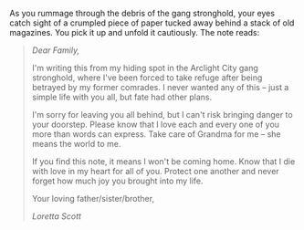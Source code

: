 As you rummage through the debris of the gang stronghold, your eyes catch sight of a crumpled piece of paper tucked away behind a stack of old magazines. You pick it up and unfold it cautiously. The note reads:

> *Dear Family,*
> 
> I'm writing this from my hiding spot in the Arclight City gang stronghold, where I've been forced to take refuge after being betrayed by my former comrades. I never wanted any of this – just a simple life with you all, but fate had other plans.
> 
> I'm sorry for leaving you all behind, but I can't risk bringing danger to your doorstep. Please know that I love each and every one of you more than words can express. Take care of Grandma for me – she means the world to me.
> 
> If you find this note, it means I won't be coming home. Know that I die with love in my heart for all of you. Protect one another and never forget how much joy you brought into my life.
> 
> Your loving father/sister/brother,
> 
> *Loretta Scott*